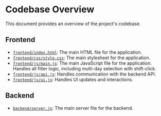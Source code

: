 # Codebase Overview

This document provides an overview of the project's codebase.

## Frontend

-   [`frontend/index.html`](./frontend/index.html): The main HTML file for the application.
-   [`frontend/css/style.css`](./frontend/css/style.css): The main stylesheet for the application.
-   [`frontend/js/main.js`](./frontend/js/main.js): The main JavaScript file for the application. Handles all filter logic, including multi-day selection with shift-click.
-   [`frontend/js/api.js`](./frontend/js/api.js): Handles communication with the backend API.
-   [`frontend/js/ui.js`](./frontend/js/ui.js): Handles UI updates and interactions.

## Backend

-   [`backend/server.js`](./backend/server.js): The main server file for the backend.